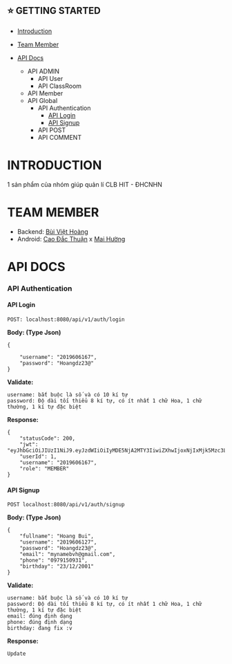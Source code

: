 ## ⭐ GETTING STARTED

- [Introduction](#🏷-introduction)
- [Team Member](#team-member)
- [API Docs](#api-docs)

  - API ADMIN
    - API User
    - API ClassRoom
  - API Member
  - API Global
    - API Authentication
      - [API Login](#api-login)
      - [API Signup](#api-signup)
    - API POST
    - API COMMENT

# INTRODUCTION

1 sản phẩm của nhóm giúp quản lí CLB HIT - ĐHCNHN

# TEAM MEMBER

- Backend: [Bùi Việt Hoàng](https://www.facebook.com/MyNameBVH/)
- Android: [Cao Đắc Thuận](https://www.facebook.com/100009048064612/) x [Mai Hường](https://www.facebook.com/100010444626797/)

# API DOCS

### API Authentication

#### API Login

```
POST: localhost:8080/api/v1/auth/login
```

**Body: (Type Json)**

```
{

    "username": "2019606167",
    "password": "Hoangdz23@"
}
```

**Validate:**

```
username: bắt buộc là số và có 10 kí tự
password: Độ dài tối thiểu 8 kí tự, có ít nhất 1 chữ Hoa, 1 chữ thường, 1 kí tự đặc biệt
```

**Response:**

```
{
    "statusCode": 200,
    "jwt": "eyJhbGciOiJIUzI1NiJ9.eyJzdWIiOiIyMDE5NjA2MTY3IiwiZXhwIjoxNjIxMjk5Mzc3LCJpYXQiOjE2MjEyNjMzNzd9.MBNQ_JZomk9GMBXDkxbew_l8vUvveWcX2a4hunxQgSE",
    "userId": 1,
    "username": "2019606167",
    "role": "MEMBER"
}
```

#### API Signup

```
POST localhost:8080/api/v1/auth/signup
```

**Body: (Type Json)**

```
{
    "fullname": "Hoang Bui",
    "username": "2019606127",
    "password": "Hoangdz23@",
    "email": "mynamebvh@gmail.com",
    "phone": "0979150931",
    "birthday": "23/12/2001"
}
```

**Validate:**

```
username: bắt buộc là số và có 10 kí tự
password: Độ dài tối thiểu 8 kí tự, có ít nhất 1 chữ Hoa, 1 chữ thường, 1 kí tự đặc biệt
email: đúng định dạng
phone: đúng định dạng
birthday: đang fix :v
```

**Response:**

```
Update
```
